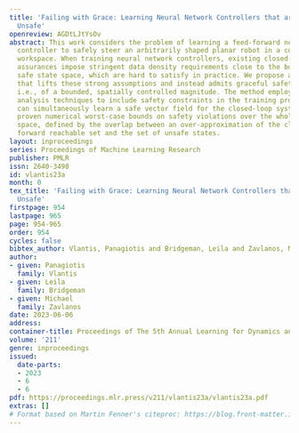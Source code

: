 ```yaml
---
title: 'Failing with Grace: Learning Neural Network Controllers that are Boundedly
  Unsafe'
openreview: AGDtLJtYsOv
abstract: This work considers the problem of learning a feed-forward neural network
  controller to safely steer an arbitrarily shaped planar robot in a compact, obstacle-occluded
  workspace. When training neural network controllers, existing closed-loop safety
  assurances impose stringent data density requirements close to the boundary of the
  safe state space, which are hard to satisfy in practice. We propose an approach
  that lifts these strong assumptions and instead admits graceful safety violations,
  i.e., of a bounded, spatially controlled magnitude. The method employs reachability
  analysis techniques to include safety constraints in the training process. The method
  can simultaneously learn a safe vector field for the closed-loop system and provide
  proven numerical worst-case bounds on safety violations over the whole configuration
  space, defined by the overlap between an over-approximation of the closed-loop system’s
  forward reachable set and the set of unsafe states.
layout: inproceedings
series: Proceedings of Machine Learning Research
publisher: PMLR
issn: 2640-3498
id: vlantis23a
month: 0
tex_title: 'Failing with Grace: Learning Neural Network Controllers that are Boundedly
  Unsafe'
firstpage: 954
lastpage: 965
page: 954-965
order: 954
cycles: false
bibtex_author: Vlantis, Panagiotis and Bridgeman, Leila and Zavlanos, Michael
author:
- given: Panagiotis
  family: Vlantis
- given: Leila
  family: Bridgeman
- given: Michael
  family: Zavlanos
date: 2023-06-06
address:
container-title: Proceedings of The 5th Annual Learning for Dynamics and Control Conference
volume: '211'
genre: inproceedings
issued:
  date-parts:
  - 2023
  - 6
  - 6
pdf: https://proceedings.mlr.press/v211/vlantis23a/vlantis23a.pdf
extras: []
# Format based on Martin Fenner's citeproc: https://blog.front-matter.io/posts/citeproc-yaml-for-bibliographies/
---
```

